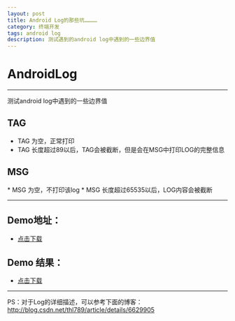 ```yaml
---
layout: post
title: Android Log的那些坑…………
category: 终端开发
tags: android log 
description: 测试遇到的android log中遇到的一些边界值
---
```

# AndroidLog

* * *

测试android log中遇到的一些边界值

## TAG

*   TAG 为空，正常打印
*   TAG 长度超过89以后，TAG会被截断，但是会在MSG中打印LOG的完整信息

## MSG

<!--more--> * MSG 为空，不打印该log * MSG 长度超过65535以后，LOG内容会被截断

* * *

## Demo地址：

*   [点击下载][1]

## Demo 结果：

*   [点击下载][2]

* * *

PS：对于Log的详细描述，可以参考下面的博客：http://blog.csdn.net/thl789/article/details/6629905

 [1]: https://github.com/bihe0832/Sharing/tree/master/lesson_5
 [2]: http://bihe0832-wordpress.stor.sinaapp.com/uploads/2014/01/log